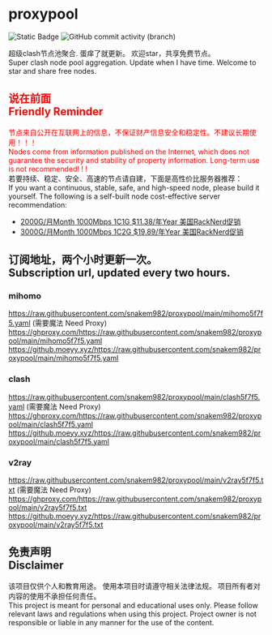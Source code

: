 # proxypool

![Static Badge](https://img.shields.io/badge/ss|ssr|vmess|vless|trojan-free-orange)
![GitHub commit activity (branch)](https://img.shields.io/github/commit-activity/w/snakem982/proxypool?color=DC52FC)


超级clash节点池聚合.
蛋痒了就更新。
欢迎star，共享免费节点。
<br/>
Super clash node pool aggregation.
Update when I have time.
Welcome to star and share free nodes.

## <font color="red">说在前面<br/>Friendly Reminder</font>
<font color="red">节点来自公开在互联网上的信息，不保证财产信息安全和稳定性。不建议长期使用！！！<br/>
Nodes come from information published on the Internet,
which does not guarantee the security and stability of property information.
Long-term use is not recommended! ! !</font><br/>
若要持续、稳定、安全、高速的节点请自建，下面是高性价比服务器推荐：<br/>
If you want a continuous, stable, safe, and high-speed node, please build it yourself.
The following is a self-built node cost-effective server recommendation:
- [2000G/月Month 1000Mbps 1C1G $11.38/年Year 美国RackNerd促销](https://my.racknerd.com/aff.php?aff=8613 "美国RackNerd")
- [3000G/月Month 1000Mbps 1C2G $19.89/年Year 美国RackNerd促销](https://my.racknerd.com/aff.php?aff=8613 "美国RackNerd")

## 订阅地址，两个小时更新一次。<br/>Subscription url, updated every two hours.
### mihomo
https://raw.githubusercontent.com/snakem982/proxypool/main/mihomo5f7f5.yaml  (需要魔法 Need Proxy)
https://ghproxy.com/https://raw.githubusercontent.com/snakem982/proxypool/main/mihomo5f7f5.yaml
https://github.moeyy.xyz/https://raw.githubusercontent.com/snakem982/proxypool/main/mihomo5f7f5.yaml
### clash
https://raw.githubusercontent.com/snakem982/proxypool/main/clash5f7f5.yaml  (需要魔法 Need Proxy)
https://ghproxy.com/https://raw.githubusercontent.com/snakem982/proxypool/main/clash5f7f5.yaml
https://github.moeyy.xyz/https://raw.githubusercontent.com/snakem982/proxypool/main/clash5f7f5.yaml
### v2ray
https://raw.githubusercontent.com/snakem982/proxypool/main/v2ray5f7f5.txt  (需要魔法 Need Proxy)
https://ghproxy.com/https://raw.githubusercontent.com/snakem982/proxypool/main/v2ray5f7f5.txt
https://github.moeyy.xyz/https://raw.githubusercontent.com/snakem982/proxypool/main/v2ray5f7f5.txt


## 免责声明 <br/>Disclaimer
该项目仅供个人和教育用途。
使用本项目时请遵守相关法律法规。
项目所有者对内容的使用不承担任何责任。
<br/>
This project is meant for personal and educational uses only.
Please follow relevant laws and regulations when using this project.
Project owner is not responsible or liable in any manner for the use of the content.
